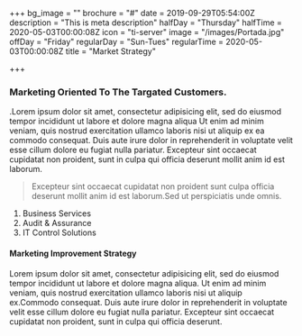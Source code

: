 +++
bg_image = ""
brochure = "#"
date = 2019-09-29T05:54:00Z
description = "This is meta description"
halfDay = "Thursday"
halfTime = 2020-05-03T00:00:08Z
icon = "ti-server"
image = "/images/Portada.jpg"
offDay = "Friday"
regularDay = "Sun-Tues"
regularTime = 2020-05-03T00:00:08Z
title = "Market Strategy"

+++
### Marketing Oriented To The Targated Customers.

.Lorem ipsum dolor sit amet, consectetur adipisicing elit, sed do eiusmod tempor incididunt ut labore et dolore magna aliqua Ut enim ad minim veniam, quis nostrud exercitation ullamco laboris nisi ut aliquip ex ea commodo consequat. Duis aute irure dolor in reprehenderit in voluptate velit esse cillum dolore eu fugiat nulla pariatur. Excepteur sint occaecat cupidatat non proident, sunt in culpa qui officia deserunt mollit anim id est laborum.

> Excepteur sint occaecat cupidatat non proident sunt culpa officia deserunt mollit anim id est laborum.Sed ut perspiciatis unde omnis.

1. Business Services
2. Audit & Assurance
3. IT Control Solutions

#### Marketing Improvement Strategy

Lorem ipsum dolor sit amet, consectetur adipisicing elit, sed do eiusmod tempor incididunt ut labore et dolore magna aliqua. Ut enim ad minim veniam, quis nostrud exercitation ullamco laboris nisi ut aliquip ex.Commodo consequat. Duis aute irure dolor in reprehenderit in voluptate velit esse cillum dolore eu fugiat nulla pariatur. Excepteur sint occaecat cupidatat non proident, sunt in culpa qui officia deserunt.